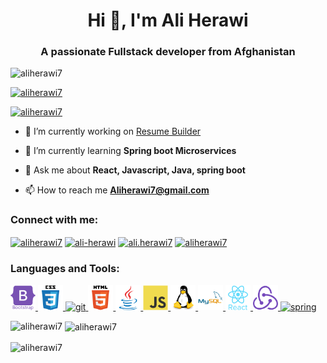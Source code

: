<h1 align="center">Hi 👋, I'm Ali Herawi</h1>
<h3 align="center">A passionate Fullstack developer from Afghanistan</h3>

<p align="left"> <img src="https://komarev.com/ghpvc/?username=aliherawi7&label=Profile%20views&color=0e75b6&style=flat" alt="aliherawi7" /> </p>

<p align="left"> <a href="https://github.com/ryo-ma/github-profile-trophy"><img src="https://github-profile-trophy.vercel.app/?username=aliherawi7" alt="aliherawi7" /></a> </p>

<p align="left"> <a href="https://twitter.com/aliherawi7" target="blank"><img src="https://img.shields.io/twitter/follow/aliherawi7?logo=twitter&style=for-the-badge" alt="aliherawi7" /></a> </p>

- 🔭 I’m currently working on [Resume Builder](https://resume-builder-af.netlify.app)

- 🌱 I’m currently learning **Spring boot Microservices**

- 💬 Ask me about **React, Javascript, Java, spring boot**

- 📫 How to reach me **Aliherawi7@gmail.com**

<h3 align="left">Connect with me:</h3>
<p align="left">
<a href="https://twitter.com/aliherawi7" target="blank"><img align="center" src="https://raw.githubusercontent.com/rahuldkjain/github-profile-readme-generator/master/src/images/icons/Social/twitter.svg" alt="aliherawi7" height="30" width="40" /></a>
<a href="https://linkedin.com/in/ali-herawi" target="blank"><img align="center" src="https://raw.githubusercontent.com/rahuldkjain/github-profile-readme-generator/master/src/images/icons/Social/linked-in-alt.svg" alt="ali-herawi" height="30" width="40" /></a>
<a href="https://instagram.com/ali.herawi7" target="blank"><img align="center" src="https://raw.githubusercontent.com/rahuldkjain/github-profile-readme-generator/master/src/images/icons/Social/instagram.svg" alt="ali.herawi7" height="30" width="40" /></a>
<a href="https://www.hackerrank.com/aliherawi7" target="blank"><img align="center" src="https://raw.githubusercontent.com/rahuldkjain/github-profile-readme-generator/master/src/images/icons/Social/hackerrank.svg" alt="aliherawi7" height="30" width="40" /></a>
</p>

<h3 align="left">Languages and Tools:</h3>
<p align="left"> <a href="https://getbootstrap.com" target="_blank" rel="noreferrer"> <img src="https://raw.githubusercontent.com/devicons/devicon/master/icons/bootstrap/bootstrap-plain-wordmark.svg" alt="bootstrap" width="40" height="40"/> </a> <a href="https://www.w3schools.com/css/" target="_blank" rel="noreferrer"> <img src="https://raw.githubusercontent.com/devicons/devicon/master/icons/css3/css3-original-wordmark.svg" alt="css3" width="40" height="40"/> </a> <a href="https://git-scm.com/" target="_blank" rel="noreferrer"> <img src="https://www.vectorlogo.zone/logos/git-scm/git-scm-icon.svg" alt="git" width="40" height="40"/> </a> <a href="https://www.w3.org/html/" target="_blank" rel="noreferrer"> <img src="https://raw.githubusercontent.com/devicons/devicon/master/icons/html5/html5-original-wordmark.svg" alt="html5" width="40" height="40"/> </a> <a href="https://www.java.com" target="_blank" rel="noreferrer"> <img src="https://raw.githubusercontent.com/devicons/devicon/master/icons/java/java-original.svg" alt="java" width="40" height="40"/> </a> <a href="https://developer.mozilla.org/en-US/docs/Web/JavaScript" target="_blank" rel="noreferrer"> <img src="https://raw.githubusercontent.com/devicons/devicon/master/icons/javascript/javascript-original.svg" alt="javascript" width="40" height="40"/> </a> <a href="https://www.linux.org/" target="_blank" rel="noreferrer"> <img src="https://raw.githubusercontent.com/devicons/devicon/master/icons/linux/linux-original.svg" alt="linux" width="40" height="40"/> </a> <a href="https://www.mysql.com/" target="_blank" rel="noreferrer"> <img src="https://raw.githubusercontent.com/devicons/devicon/master/icons/mysql/mysql-original-wordmark.svg" alt="mysql" width="40" height="40"/> </a> <a href="https://reactjs.org/" target="_blank" rel="noreferrer"> <img src="https://raw.githubusercontent.com/devicons/devicon/master/icons/react/react-original-wordmark.svg" alt="react" width="40" height="40"/> </a> <a href="https://redux.js.org" target="_blank" rel="noreferrer"> <img src="https://raw.githubusercontent.com/devicons/devicon/master/icons/redux/redux-original.svg" alt="redux" width="40" height="40"/> </a> <a href="https://spring.io/" target="_blank" rel="noreferrer"> <img src="https://www.vectorlogo.zone/logos/springio/springio-icon.svg" alt="spring" width="40" height="40"/> </a> </p>

<p><img align="left" src="https://github-readme-stats.vercel.app/api/top-langs?username=aliherawi7&show_icons=true&locale=en&layout=compact" alt="aliherawi7" /></p>

<p>&nbsp;<img align="center" src="https://github-readme-stats.vercel.app/api?username=aliherawi7&show_icons=true&locale=en" alt="aliherawi7" /></p>

<p><img align="center" src="https://github-readme-streak-stats.herokuapp.com/?user=aliherawi7&" alt="aliherawi7" /></p>
